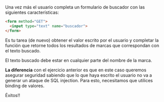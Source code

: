 Una vez más el usuario completa un formulario de buscador con las siguientes características:

``` html
<form method="GET">
  <input type="text" name="buscador">
</form>
```

Es tu tarea (de nuevo) obtener el valor escrito por el usuario y completar la función que retorne todos los resultados de marcas que correspondan con el texto buscado.

El texto buscado debe estar en cualquier parte del nombre de la marca.

**La diferencia** con el ejercicio anterior es que en este caso queremos asegurar seguridad sabiendo que lo que haya escrito el usuario no va a generar un ataque de SQL injection. Para esto, necesitamos que utilices binding de valores.

Éxitos!!